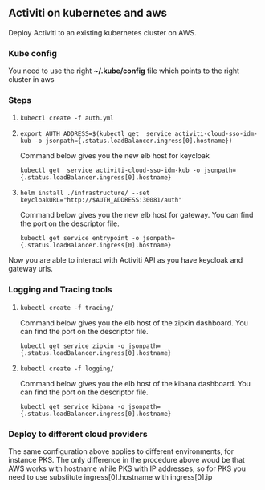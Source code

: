 ## Activiti on kubernetes and aws

Deploy Activiti to an existing kubernetes cluster on AWS.

### Kube config

You need to use the right **~/.kube/config** file which points to the right cluster in aws
 
### Steps

1. `kubectl create -f auth.yml`

2. `export AUTH_ADDRESS=$(kubectl get  service activiti-cloud-sso-idm-kub -o jsonpath={.status.loadBalancer.ingress[0].hostname})`

   Command below gives you the new elb host for keycloak
   
   `kubectl get  service activiti-cloud-sso-idm-kub -o jsonpath={.status.loadBalancer.ingress[0].hostname}`

3. `helm install ./infrastructure/ --set keycloakURL="http://$AUTH_ADDRESS:30081/auth"`

    Command below gives you the new elb host for gateway. You can find the port on the descriptor file.
    
    `kubectl get service entrypoint -o jsonpath={.status.loadBalancer.ingress[0].hostname}`

Now you are able to interact with Activiti API as you have keycloak and gateway urls.

### Logging and Tracing tools

1. `kubectl create -f tracing/`

    Command below gives you the elb host of the zipkin dashboard. You can find the port on the descriptor file.

    `kubectl get service zipkin -o jsonpath={.status.loadBalancer.ingress[0].hostname}`

2.  `kubectl create -f logging/`

    Command below gives you the elb host of the kibana dashboard. You can find the port on the descriptor file.
    
    `kubectl get service kibana -o jsonpath={.status.loadBalancer.ingress[0].hostname}`

### Deploy to different cloud providers

The same configuration above applies to different environments, for instance PKS.
The only difference in the procedure above woud be that AWS works with hostname while PKS with IP addresses, so for PKS you need to use substitute
ingress[0].hostname with ingress[0].ip